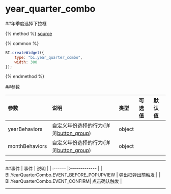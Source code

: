 # year_quarter_combo

##年季度选择下拉框

{% method %}
[source](https://jsfiddle.net/fineui/xe6Lt6mo/)

{% common %}
```javascript
BI.createWidget({
    type: "bi.year_quarter_combo",
    width: 300
});
```

{% endmethod %}

##参数

| 参数    | 说明           | 类型  | 可选值 | 默认值
| :------ |:-------------  | :-----| :----|:----|
| yearBehaviors |自定义年份选择的行为(详见[button_group](../../core/abstract/button_group.md))  | object| |  |
| monthBehaviors |自定义年份选择的行为(详见[button_group](../../core/abstract/button_group.md))  | object| |  |
--- ---


##事件
| 事件    |  说明  |
| :------ |:------------- |
| BI.YearQuarterCombo.EVENT_BEFORE_POPUPVIEW |   弹出框弹出前触发   |
| BI.YearQuarterCombo.EVENT_CONFIRM|   点击确认触发   |

---